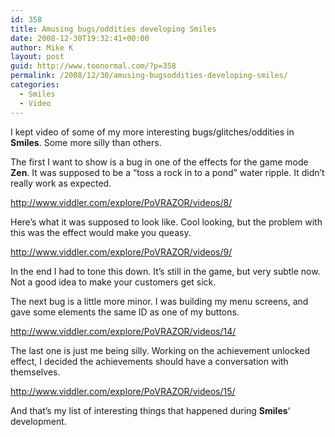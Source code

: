 ```yaml
---
id: 358
title: Amusing bugs/oddities developing Smiles
date: 2008-12-30T19:32:41+00:00
author: Mike K
layout: post
guid: http://www.toonormal.com/?p=358
permalink: /2008/12/30/amusing-bugsoddities-developing-smiles/
categories:
  - Smiles
  - Video
---
```

I kept video of some of my more interesting bugs/glitches/oddities in **Smiles**. Some more silly than others.

The first I want to show is a bug in one of the effects for the game mode **Zen**. It was supposed to be a &#8220;toss a rock in to a pond&#8221; water ripple. It didn&#8217;t really work as expected.

<center>
</center>

<http://www.viddler.com/explore/PoVRAZOR/videos/8/>

Here&#8217;s what it was supposed to look like. Cool looking, but the problem with this was the effect would make you queasy.

<center>
</center>

<http://www.viddler.com/explore/PoVRAZOR/videos/9/>

In the end I had to tone this down. It&#8217;s still in the game, but very subtle now. Not a good idea to make your customers get sick.

The next bug is a little more minor. I was building my menu screens, and gave some elements the same ID as one of my buttons.

<center>
</center>

<http://www.viddler.com/explore/PoVRAZOR/videos/14/>

The last one is just me being silly. Working on the achievement unlocked effect, I decided the achievements should have a conversation with themselves.

<center>
</center>

<http://www.viddler.com/explore/PoVRAZOR/videos/15/>

And that&#8217;s my list of interesting things that happened during **Smiles**&#8216; development.